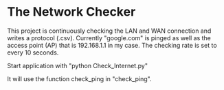 The Network Checker
==========================

This project is continuously checking the LAN and WAN connection and writes a protocol (.csv).
Currently "google.com" is pinged as well as the access point (AP) that is 192.168.1.1 in my case.
The checking rate is set to every 10 seconds.

Start application with
"python Check_Internet.py"

It will use the function check_ping in "check_ping".
